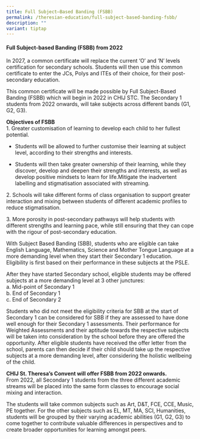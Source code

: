 ```yaml
---
title: Full Subject–Based Banding (FSBB)
permalink: /theresian-education/full-subject-based-banding-fsbb/
description: ""
variant: tiptap
---
```

<h4><strong>Full Subject-based Banding (FSBB) from 2022</strong></h4>
<p>In 2027, a common certificate will replace the current ‘O’ and ‘N’ levels
certification for secondary schools. Students will then use this common
certificate to enter the JCs, Polys and ITEs of their choice, for their
post-secondary education.</p>
<p>This common certificate will be made possible by Full Subject-Based Banding
(FSBB) which will begin in 2022 in CHIJ STC. The Secondary 1 students from
2022 onwards, will take subjects across different bands (G1, G2, G3).</p>
<p><strong>Objectives of FSBB<br></strong>1. Greater customisation of learning
to develop each child to her fullest potential.</p>
<ul data-tight="true" class="tight">
<li>
<p>Students will be allowed to further customise their learning at subject
level, according to their strengths and interests.</p>
</li>
<li>
<p>Students will then take greater ownership of their learning, while they
discover, develop and deepen their strengths and interests, as well as
develop positive mindsets to learn for life.Mitigate the inadvertent labelling
and stigmatisation associated with streaming.</p>
</li>
</ul>
<p>2. Schools will take different forms of class organisation to support
greater interaction and mixing between students of different academic profiles
to reduce stigmatisation.</p>
<p>3. More porosity in post-secondary pathways will help students with different
strengths and learning pace, while still ensuring that they can cope with
the rigour of post-secondary education.</p>
<p>With Subject Based Banding (SBB), students who are eligible can take English
Language, Mathematics, Science and Mother Tongue Language at a more demanding
level when they start their Secondary 1 education. Eligibility is first
based on their performance in these subjects at the PSLE.</p>
<p>After they have started Secondary school, eligible students may be offered
subjects at a more demanding level at 3 other junctures:
<br>a. Mid-point of Secondary 1
<br>b. End of Secondary 1
<br>c. End of Secondary 2&nbsp;</p>
<p>Students who did not meet the eligibility criteria for SBB at the start
of Secondary 1 can be considered for SBB if they are assessed to have done
well enough for their Secondary 1 assessments. Their performance for Weighted
Assessments and their aptitude towards the respective subjects will be
taken into consideration by the school before they are offered the opportunity.
After eligible students have received the offer letter from the school,
parents can then decide if their child should take up the respective subjects
at a more demanding level, after considering the holistic wellbeing of
the child.</p>
<p><strong>CHIJ St. Theresa’s Convent will offer FSBB from 2022 onwards.<br></strong>From
2022, all Secondary 1 students from the three different academic streams
will be placed into the same form classes to encourage social mixing and
interaction.</p>
<p>The students will take common subjects such as Art, D&amp;T, FCE, CCE,
Music, PE together. For the other subjects such as EL, MT, MA, SCI, Humanities,
students will be grouped by their varying academic abilities (G1, G2, G3)
to come together to contribute valuable differences in perspectives and
to create broader opportunities for learning amongst peers.</p>
